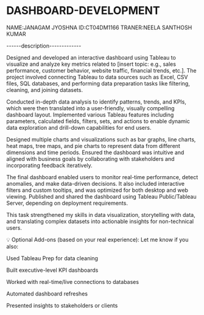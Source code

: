 # DASHBOARD-DEVELOPMENT

NAME:JANAGAM JYOSHNA
 ID:CT04DM1166
 TRANER:NEELA SANTHOSH KUMAR



 ------description-------------




 Designed and developed an interactive dashboard using Tableau to visualize and analyze key metrics related to [insert topic: e.g., sales performance, customer behavior, website traffic, financial trends, etc.]. The project involved connecting Tableau to data sources such as Excel, CSV files, SQL databases, and performing data preparation tasks like filtering, cleaning, and joining datasets.

Conducted in-depth data analysis to identify patterns, trends, and KPIs, which were then translated into a user-friendly, visually compelling dashboard layout. Implemented various Tableau features including parameters, calculated fields, filters, sets, and actions to enable dynamic data exploration and drill-down capabilities for end users.

Designed multiple charts and visualizations such as bar graphs, line charts, heat maps, tree maps, and pie charts to represent data from different dimensions and time periods. Ensured the dashboard was intuitive and aligned with business goals by collaborating with stakeholders and incorporating feedback iteratively.

The final dashboard enabled users to monitor real-time performance, detect anomalies, and make data-driven decisions. It also included interactive filters and custom tooltips, and was optimized for both desktop and web viewing. Published and shared the dashboard using Tableau Public/Tableau Server, depending on deployment requirements.

This task strengthened my skills in data visualization, storytelling with data, and translating complex datasets into actionable insights for non-technical users.

💡 Optional Add-ons (based on your real experience):
Let me know if you also:

Used Tableau Prep for data cleaning

Built executive-level KPI dashboards

Worked with real-time/live connections to databases

Automated dashboard refreshes

Presented insights to stakeholders or clients

